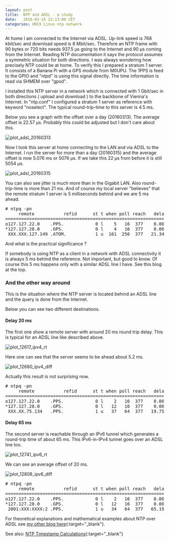 ```yaml
---
layout: post
title:  NTP and ADSL - a study 
date:   2016-03-16 22:13:00 CET
categories: UNIX Linux ntp network
---
```


At home I am connected to the Internet via ADSL.
Up-link speed is 768 kbit/sec and download speed is 8 Mbit/sec. 
Therefore an NTP frame with 90 bytes or 720 bits needs 937.5 &mu;s going to the Internet and 90 &mu;s coming from the Internet.
Reading NTP documentation it says the protocol assumes a symmetric situation for both directions. 
I was always wondering how precisely NTP could be at home. To verify this I prepared a stratum 1 server. It consists of a Banana Pi with a GPS module from M0UPU. The 1PPS is feed to the GPIO and "ntpd" is using this signal directly. The time information is read via SHMEM over "gpsd". 

I installed this NTP server in a network which is connected with 1 Gbit/sec in both directions ( upload and download ) to the backbone of Vienna's Internet. In "ntp.conf" I configured a stratum 1 server as reference with keyword "noselect". The typical round-trip-time to this server is 4.5 ms. 

Below you see a graph with the offset over a day (20160313). The average offset is 22.57 &mu;s. Probably this could be adjusted but I don't care about this.  

![plot_adsl_20160313](/images/plot_adsl_20160313.png)

Now I took this server at home connecting to the LAN and via ADSL to the Internet. I run the server for more than a day (20160315) and the average offset is now 5.076 ms or 5076 &mu;s. If we take this 22 &mu;s from before it is still 5054&nbsp;&mu;s. 

![plot_adsl_20160315](/images/plot_adsl_20160315.png)

You can also see jitter is much more than in the Gigabit LAN. Also round-trip-time is more than 21 ms.
And of course my local server "believes" that the remote stratum 1 server is 5 milliseconds behind and we are 5 ms ahead. 

<pre>
# ntpq -pn
     remote           refid      st t when poll reach   delay   offset  jitter
==============================================================================
o127.127.22.0    .PPS.            0 l    5   16  377    0.000    0.004   0.010
*127.127.28.0    .GPS.            0 l    4   16  377    0.000   -1.191   1.096
 XXX.XXX.127.149 .ATOM.           1 u  161  256  377   21.342   -5.066  12.087
</pre>

And what is the practical significance ? 

If somebody is using NTP as a client in a network with ADSL connectivity it is always 5 ms behind the reference. Not important, but good to know. Of course this 5 ms happens only with a similar ADSL line I have. See this blog at the top. 

### And the other way around

This is the situation where the NTP server is located behind an ADSL line and the query is done from the Internet.

Below you can see two different destinations.

#### Delay 20 ms 

The first one show a remote server with around 20 ms round trip delay. This is typical for an ADSL line like described above. 

![plot_12617_ipv4_rt](/images/plot_12617_ipv4_rt.png)

Here one can see that the server seems to be ahead about 5.2 ms. 

![plot_12680_ipv4_diff](/images/plot_12680_ipv4_diff.png)

Actually this result is not surprising now. 

<pre>
# ntpq -pn
     remote           refid      st t when poll reach   delay   offset  jitter
==============================================================================
o127.127.22.0    .PPS.            0 l    2   16  377    0.000   -0.004   0.002
*127.127.28.0    .GPS.            0 l   12   16  377    0.000    2.732   0.763
 XXX.XX.75.134   .PPS.            1 u   37   64  377   19.758    5.114   1.021
</pre>


#### Delay 65 ms 

The second server is reachable through an IPv6 tunnel which generates a round-trip time of about 65 ms. This IPv6-in-IPv4 tunnel goes over an ADSL line too. 

![plot_12741_ipv6_rt](/images/plot_12741_ipv6_rt.png)

We can see an average offset of 20 ms. 

![plot_12808_ipv6_diff](/images/plot_12808_ipv6_diff.png)

<pre>
# ntpq -pn
     remote           refid      st t when poll reach   delay   offset  jitter
==============================================================================
o127.127.22.0    .PPS.            0 l    2   16  377    0.000   -0.004   0.002
*127.127.28.0    .GPS.            0 l   12   16  377    0.000    2.732   0.763
 2001:XXX:XXXX:2 .PPS.            1 u   34   64  377   65.190   20.147   1.548
</pre>

For theoretical explanations and mathematical examples about NTP over ADSL see [my other blog here](/2016/05/02/ntp-and-adsl-part2.html){:target="_blank"}. 

See also: [NTP Timestamp Calculations](https://www.eecis.udel.edu/~mills/time.html){:target="_blank"} 

